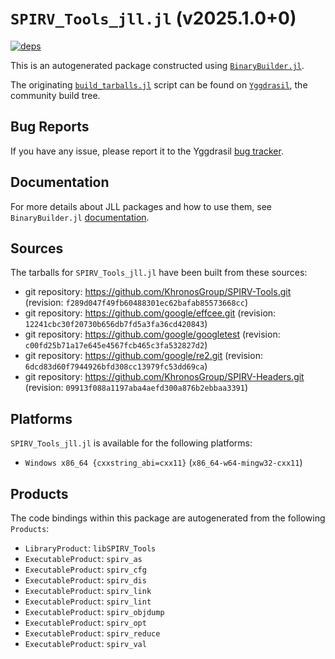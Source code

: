 # `SPIRV_Tools_jll.jl` (v2025.1.0+0)

[![deps](https://juliahub.com/docs/SPIRV_Tools_jll/deps.svg)](https://juliahub.com/ui/Packages/General/SPIRV_Tools_jll/)

This is an autogenerated package constructed using [`BinaryBuilder.jl`](https://github.com/JuliaPackaging/BinaryBuilder.jl).

The originating [`build_tarballs.jl`](https://github.com/JuliaPackaging/Yggdrasil/blob/effab98b9fb204f0711470804f7b0f958edae97f/S/SPIRV_Tools/build_tarballs.jl) script can be found on [`Yggdrasil`](https://github.com/JuliaPackaging/Yggdrasil/), the community build tree.

## Bug Reports

If you have any issue, please report it to the Yggdrasil [bug tracker](https://github.com/JuliaPackaging/Yggdrasil/issues).

## Documentation

For more details about JLL packages and how to use them, see `BinaryBuilder.jl` [documentation](https://docs.binarybuilder.org/stable/jll/).

## Sources

The tarballs for `SPIRV_Tools_jll.jl` have been built from these sources:

* git repository: https://github.com/KhronosGroup/SPIRV-Tools.git (revision: `f289d047f49fb60488301ec62bafab85573668cc`)
* git repository: https://github.com/google/effcee.git (revision: `12241cbc30f20730b656db7fd5a3fa36cd420843`)
* git repository: https://github.com/google/googletest (revision: `c00fd25b71a17e645e4567fcb465c3fa532827d2`)
* git repository: https://github.com/google/re2.git (revision: `6dcd83d60f7944926bfd308cc13979fc53dd69ca`)
* git repository: https://github.com/KhronosGroup/SPIRV-Headers.git (revision: `09913f088a1197aba4aefd300a876b2ebbaa3391`)

## Platforms

`SPIRV_Tools_jll.jl` is available for the following platforms:

* `Windows x86_64 {cxxstring_abi=cxx11}` (`x86_64-w64-mingw32-cxx11`)

## Products

The code bindings within this package are autogenerated from the following `Products`:

* `LibraryProduct`: `libSPIRV_Tools`
* `ExecutableProduct`: `spirv_as`
* `ExecutableProduct`: `spirv_cfg`
* `ExecutableProduct`: `spirv_dis`
* `ExecutableProduct`: `spirv_link`
* `ExecutableProduct`: `spirv_lint`
* `ExecutableProduct`: `spirv_objdump`
* `ExecutableProduct`: `spirv_opt`
* `ExecutableProduct`: `spirv_reduce`
* `ExecutableProduct`: `spirv_val`
